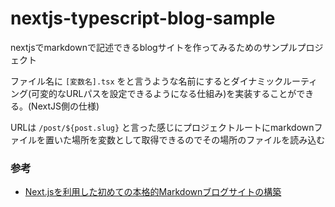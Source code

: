 # nextjs-typescript-blog-sample

nextjsでmarkdownで記述できるblogサイトを作ってみるためのサンプルプロジェクト

ファイル名に `[変数名].tsx` をと言うような名前にするとダイナミックルーティング(可変的なURLパスを設定できるようになる仕組み)を実装することができる。(NextJS側の仕様)

URLは `/post/${post.slug}` と言った感じにプロジェクトルートにmarkdownファイルを置いた場所を変数として取得できるのでその場所のファイルを読み込む

### 参考

* [Next.jsを利用した初めての本格的Markdownブログサイトの構築](https://reffect.co.jp/react/nextjs-markdown-blog)